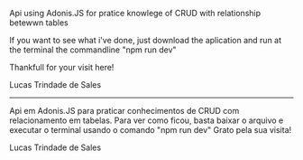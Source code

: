 Api using Adonis.JS for pratice knowlege of CRUD with relationship betewwn tables

If you want to see what i've done, just download the aplication and run at the terminal the commandline "npm run dev"

Thankfull for your visit here!  

Lucas Trindade de Sales

------------------------------------------------------------------

Api em Adonis.JS para praticar conhecimentos de CRUD com relacionamento em tabelas. 
Para ver como ficou, basta baixar o arquivo e executar o terminal usando o comando "npm run dev"
Grato pela sua visita! 

Lucas Trindade de Sales


